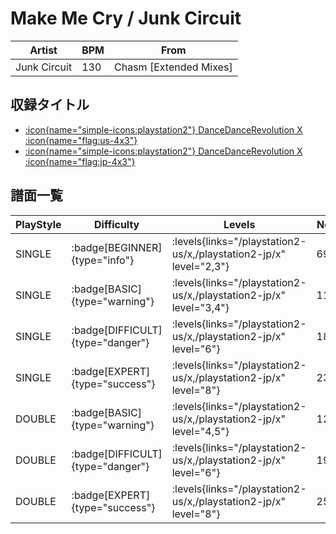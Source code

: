 # Make Me Cry / Junk Circuit

|Artist|BPM|From|
|------|---|----|
|Junk Circuit|130|Chasm [Extended Mixes]|

## 収録タイトル

- [:icon{name="simple-icons:playstation2"} DanceDanceRevolution X :icon{name="flag:us-4x3"}](/playstation2-us/x)
- [:icon{name="simple-icons:playstation2"} DanceDanceRevolution X :icon{name="flag:jp-4x3"}](/playstation2-jp/x)

## 譜面一覧

|PlayStyle|Difficulty|Levels|Notes|Movie|
|---------|----------|------|-----|-----|
|SINGLE| :badge[BEGINNER]{type="info"}| :levels{links="/playstation2-us/x,/playstation2-jp/x" level="2,3"}|69/0||
|SINGLE| :badge[BASIC]{type="warning"}| :levels{links="/playstation2-us/x,/playstation2-jp/x" level="3,4"}|115/6||
|SINGLE| :badge[DIFFICULT]{type="danger"}| :levels{links="/playstation2-us/x,/playstation2-jp/x" level="6"}|181/6||
|SINGLE| :badge[EXPERT]{type="success"}| :levels{links="/playstation2-us/x,/playstation2-jp/x" level="8"}|236/6||
|DOUBLE| :badge[BASIC]{type="warning"}| :levels{links="/playstation2-us/x,/playstation2-jp/x" level="4,5"}|122/0||
|DOUBLE| :badge[DIFFICULT]{type="danger"}| :levels{links="/playstation2-us/x,/playstation2-jp/x" level="6"}|198/0||
|DOUBLE| :badge[EXPERT]{type="success"}| :levels{links="/playstation2-us/x,/playstation2-jp/x" level="8"}|250/0||

